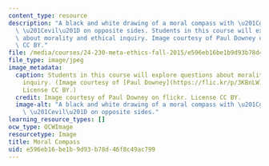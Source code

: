 ```yaml
---
content_type: resource
description: "A black and white drawing of a moral compass with \u201Cgood\u201D and\
  \ \u201Cevil\u201D on opposite sides. Students in this course will explore questions\
  \ about morality and ethical inquiry. Image courtesy of Paul Downey on flickr. License\
  \ CC BY."
file: /media/courses/24-230-meta-ethics-fall-2015/e596eb16be1b9d93b78d46f8c49ac799_24-230f15.jpg
file_type: image/jpeg
image_metadata:
  caption: Students in this course will explore questions about morality and ethical
    inquiry. (Image courtesy of [Paul Downey](https://flic.kr/p/3KBnLW) on flickr.
    License CC BY.)
  credit: Image courtesy of Paul Downey on flickr. License CC BY.
  image-alt: "A black and white drawing of a moral compass with \u201Cgood\u201D and\
    \ \u201Cevil\u201D on opposite sides."
learning_resource_types: []
ocw_type: OCWImage
resourcetype: Image
title: Moral Compass
uid: e596eb16-be1b-9d93-b78d-46f8c49ac799
---
```

